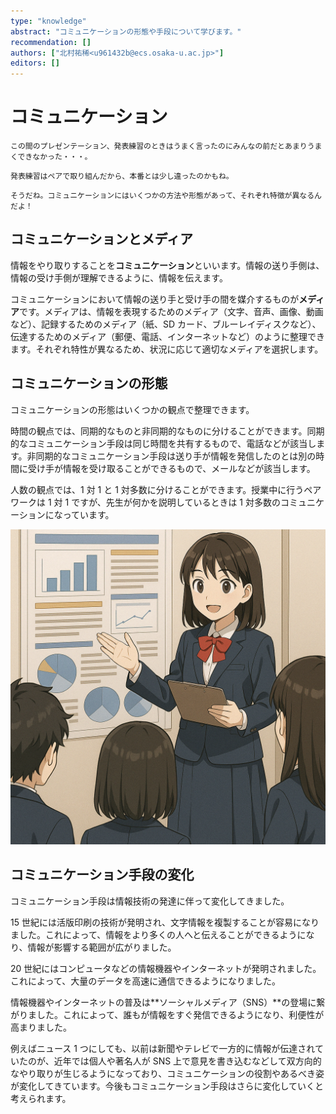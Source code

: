 ```yaml
---
type: "knowledge"
abstract: "コミュニケーションの形態や手段について学びます。"
recommendation: []
authors: ["北村祐稀<u961432b@ecs.osaka-u.ac.jp>"]
editors: []
---
```


# コミュニケーション

```:dialog:left:student2:question
この間のプレゼンテーション、発表練習のときはうまく言ったのにみんなの前だとあまりうまくできなかった・・・。
```

```:dialog:left:student1:exclamation
発表練習はペアで取り組んだから、本番とは少し違ったのかもね。
```

```:dialog:right:teacher1:normal
そうだね。コミュニケーションにはいくつかの方法や形態があって、それぞれ特徴が異なるんだよ！
```

## コミュニケーションとメディア

情報をやり取りすることを**コミュニケーション**といいます。情報の送り手側は、情報の受け手側が理解できるように、情報を伝えます。

コミュニケーションにおいて情報の送り手と受け手の間を媒介するものが**メディア**です。メディアは、情報を表現するためのメディア（文字、音声、画像、動画など）、記録するためのメディア（紙、SD カード、ブルーレイディスクなど）、伝達するためのメディア（郵便、電話、インターネットなど）のように整理できます。それぞれ特性が異なるため、状況に応じて適切なメディアを選択します。

## コミュニケーションの形態

コミュニケーションの形態はいくつかの観点で整理できます。

時間の観点では、同期的なものと非同期的なものに分けることができます。同期的なコミュニケーション手段は同じ時間を共有するもので、電話などが該当します。非同期的なコミュニケーション手段は送り手が情報を発信したのとは別の時間に受け手が情報を受け取ることができるもので、メールなどが該当します。

人数の観点では、1 対 1 と 1 対多数に分けることができます。授業中に行うペアワークは 1 対 1 ですが、先生が何かを説明しているときは 1 対多数のコミュニケーションになっています。

![ポスター発表もコミュニケーション手段の 1 つです](/h30-informatics1/2-information-design-a/illustrations/poster-presentation.png)

## コミュニケーション手段の変化

コミュニケーション手段は情報技術の発達に伴って変化してきました。

15 世紀には活版印刷の技術が発明され、文字情報を複製することが容易になりました。これによって、情報をより多くの人へと伝えることができるようになり、情報が影響する範囲が広がりました。

20 世紀にはコンピュータなどの情報機器やインターネットが発明されました。これによって、大量のデータを高速に通信できるようになりました。

情報機器やインターネットの普及は**ソーシャルメディア（SNS）**の登場に繋がりました。これによって、誰もが情報をすぐ発信できるようになり、利便性が高まりました。

例えばニュース 1 つにしても、以前は新聞やテレビで一方的に情報が伝達されていたのが、近年では個人や著名人が SNS 上で意見を書き込むなどして双方向的なやり取りが生じるようになっており、コミュニケーションの役割やあるべき姿が変化してきています。今後もコミュニケーション手段はさらに変化していくと考えられます。
